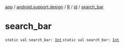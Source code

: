 [app](../../../index.md) / [android.support.design](../../index.md) / [R](../index.md) / [id](index.md) / [search_bar](./search_bar.md)

# search_bar

`static val search_bar: `[`Int`](https://kotlinlang.org/api/latest/jvm/stdlib/kotlin/-int/index.html)
`static val search_bar: `[`Int`](https://kotlinlang.org/api/latest/jvm/stdlib/kotlin/-int/index.html)